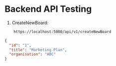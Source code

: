 # Backend API Testing

1. CreateNewBoard:

```bash
    https://localhost:5000/api/v1/createNewBoard
```

```json
{
  "id": "1",
  "title": "Marketing Plan",
  "organisation": "ABC"
}
```
